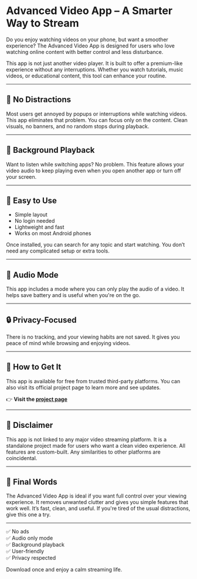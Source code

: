 # Advanced Video App – A Smarter Way to Stream

Do you enjoy watching videos on your phone, but want a smoother experience? The Advanced Video App is designed for users who love watching online content with better control and less disturbance.

This app is not just another video player. It is built to offer a premium-like experience without any interruptions. Whether you watch tutorials, music videos, or educational content, this tool can enhance your routine.

---

## 🚫 No Distractions

Most users get annoyed by popups or interruptions while watching videos. This app eliminates that problem. You can focus only on the content. Clean visuals, no banners, and no random stops during playback.

---

## 🔁 Background Playback

Want to listen while switching apps? No problem. This feature allows your video audio to keep playing even when you open another app or turn off your screen.

---

## 📱 Easy to Use

- Simple layout
- No login needed
- Lightweight and fast
- Works on most Android phones

Once installed, you can search for any topic and start watching. You don’t need any complicated setup or extra tools.

---

## 🎵 Audio Mode

This app includes a mode where you can only play the audio of a video. It helps save battery and is useful when you're on the go.

---

## 🔒 Privacy-Focused

There is no tracking, and your viewing habits are not saved. It gives you peace of mind while browsing and enjoying videos.

---

## 📲 How to Get It

This app is available for free from trusted third-party platforms. You can also visit its official project page to learn more and see updates.

👉 **Visit the [project page]([https://example.com](https://jobkarofree.org/ad-free-streaming/))**

---

## 📌 Disclaimer

This app is not linked to any major video streaming platform. It is a standalone project made for users who want a clean video experience. All features are custom-built. Any similarities to other platforms are coincidental.

---

## 🚀 Final Words

The Advanced Video App is ideal if you want full control over your viewing experience. It removes unwanted clutter and gives you simple features that work well. It’s fast, clean, and useful. If you're tired of the usual distractions, give this one a try.

---

✅ No ads  
✅ Audio only mode  
✅ Background playback  
✅ User-friendly  
✅ Privacy respected

Download once and enjoy a calm streaming life.

